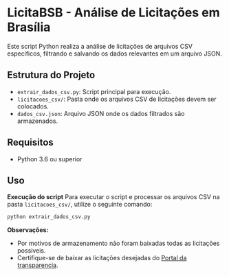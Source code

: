 # LicitaBSB - Análise de Licitações em Brasília

Este script Python realiza a análise de licitações de arquivos CSV específicos, filtrando e salvando os dados relevantes em um arquivo JSON.

## Estrutura do Projeto

- `extrair_dados_csv.py`: Script principal para execução.
- `licitacoes_csv/`: Pasta onde os arquivos CSV de licitações devem ser colocados.
- `dados_csv.json`: Arquivo JSON onde os dados filtrados são armazenados.

## Requisitos

- Python 3.6 ou superior

## Uso
**Execução do script**
Para executar o script e processar os arquivos CSV na pasta `licitacoes_csv/`, utilize o seguinte comando:

```sh
python extrair_dados_csv.py
```
**Observações:**
- Por motivos de armazenamento não foram baixadas todas as licitações possiveis.
- Certifique-se de baixar as licitações desejadas do [Portal da transparencia](https://portaldatransparencia.gov.br/download-de-dados/licitacoes).